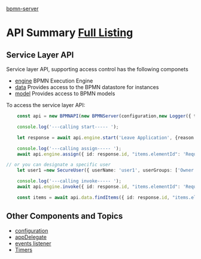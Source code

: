 [bpmn-server](api/readme)

# API Summary [Full Listing](/api/readme)

## Service Layer API

Service layer API, supporting access control has the following componets

- [engine](api/interfaces/IAPIEngine) BPMN Execution Engine
- [data](api/interfaces/IAPIData) Provides access to the BPMN datastore for instances
- [model](api/interfaces/IAPIModel) Provides access to BPMN models

To access the service layer API:
```ts
    const api = new BPMNAPI(new BPMNServer(configuration,new Logger({ toConsole: false}),{cron:false}));

    console.log('---calling start----- ');

    let response = await api.engine.start('Leave Application', {reason:'I like it',type:'Vacation'}, SystemUser);

    console.log('---calling assign----- ');
    await api.engine.assign({ id: response.id, "items.elementId": 'Request' }, {},{}, SystemUser);

// or you can designate a specific user
    let user1 =new SecureUser({ userName: 'user1', userGroups: ['Owner', 'Others']});

    console.log('---calling invoke----- ');
    await api.engine.invoke({ id: response.id, "items.elementId": 'Request' }, {duration:'20 days'}, user1);

    const items = await api.data.findItems({ id: response.id, "items.elementId": 'Request' },SecureUser.SystemUser());

```

## Other Components and Topics

- [configuration](#configuration)
- [appDelegate](#appDelegate)
- [events listener](#events)
- [Timers](timers.md)

